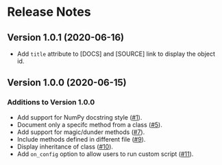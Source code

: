 # Release Notes

## Version 1.0.1 (2020-06-16)

* Add `title` attribute to [DOCS] and [SOURCE] link to display the object id.

## Version 1.0.0 (2020-06-15)

### Additions to Version 1.0.0

* Add support for NumPy docstring style ([#1](https://github.com/daizutabi/mkapi/issues/1)).
* Document only a specifc method from a class ([#5](https://github.com/daizutabi/mkapi/issues/5)).
* Add support for magic/dunder methods ([#7](https://github.com/daizutabi/mkapi/issues/7)).
* Include methods defined in different file ([#9](https://github.com/daizutabi/mkapi/issues/9)).
* Display inheritance of class ([#10](https://github.com/daizutabi/mkapi/issues/10)).
* Add `on_config` option to allow users to run custom script ([#11](https://github.com/daizutabi/mkapi/issues/11)).
